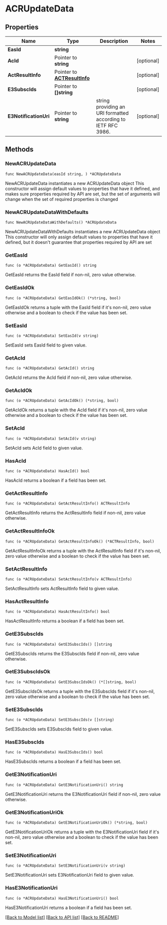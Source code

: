 # ACRUpdateData

## Properties

Name | Type | Description | Notes
------------ | ------------- | ------------- | -------------
**EasId** | **string** |  | 
**AcId** | Pointer to **string** |  | [optional] 
**ActResultInfo** | Pointer to [**ACTResultInfo**](ACTResultInfo.md) |  | [optional] 
**E3SubscIds** | Pointer to **[]string** |  | [optional] 
**E3NotificationUri** | Pointer to **string** | string providing an URI formatted according to IETF RFC 3986. | [optional] 

## Methods

### NewACRUpdateData

`func NewACRUpdateData(easId string, ) *ACRUpdateData`

NewACRUpdateData instantiates a new ACRUpdateData object
This constructor will assign default values to properties that have it defined,
and makes sure properties required by API are set, but the set of arguments
will change when the set of required properties is changed

### NewACRUpdateDataWithDefaults

`func NewACRUpdateDataWithDefaults() *ACRUpdateData`

NewACRUpdateDataWithDefaults instantiates a new ACRUpdateData object
This constructor will only assign default values to properties that have it defined,
but it doesn't guarantee that properties required by API are set

### GetEasId

`func (o *ACRUpdateData) GetEasId() string`

GetEasId returns the EasId field if non-nil, zero value otherwise.

### GetEasIdOk

`func (o *ACRUpdateData) GetEasIdOk() (*string, bool)`

GetEasIdOk returns a tuple with the EasId field if it's non-nil, zero value otherwise
and a boolean to check if the value has been set.

### SetEasId

`func (o *ACRUpdateData) SetEasId(v string)`

SetEasId sets EasId field to given value.


### GetAcId

`func (o *ACRUpdateData) GetAcId() string`

GetAcId returns the AcId field if non-nil, zero value otherwise.

### GetAcIdOk

`func (o *ACRUpdateData) GetAcIdOk() (*string, bool)`

GetAcIdOk returns a tuple with the AcId field if it's non-nil, zero value otherwise
and a boolean to check if the value has been set.

### SetAcId

`func (o *ACRUpdateData) SetAcId(v string)`

SetAcId sets AcId field to given value.

### HasAcId

`func (o *ACRUpdateData) HasAcId() bool`

HasAcId returns a boolean if a field has been set.

### GetActResultInfo

`func (o *ACRUpdateData) GetActResultInfo() ACTResultInfo`

GetActResultInfo returns the ActResultInfo field if non-nil, zero value otherwise.

### GetActResultInfoOk

`func (o *ACRUpdateData) GetActResultInfoOk() (*ACTResultInfo, bool)`

GetActResultInfoOk returns a tuple with the ActResultInfo field if it's non-nil, zero value otherwise
and a boolean to check if the value has been set.

### SetActResultInfo

`func (o *ACRUpdateData) SetActResultInfo(v ACTResultInfo)`

SetActResultInfo sets ActResultInfo field to given value.

### HasActResultInfo

`func (o *ACRUpdateData) HasActResultInfo() bool`

HasActResultInfo returns a boolean if a field has been set.

### GetE3SubscIds

`func (o *ACRUpdateData) GetE3SubscIds() []string`

GetE3SubscIds returns the E3SubscIds field if non-nil, zero value otherwise.

### GetE3SubscIdsOk

`func (o *ACRUpdateData) GetE3SubscIdsOk() (*[]string, bool)`

GetE3SubscIdsOk returns a tuple with the E3SubscIds field if it's non-nil, zero value otherwise
and a boolean to check if the value has been set.

### SetE3SubscIds

`func (o *ACRUpdateData) SetE3SubscIds(v []string)`

SetE3SubscIds sets E3SubscIds field to given value.

### HasE3SubscIds

`func (o *ACRUpdateData) HasE3SubscIds() bool`

HasE3SubscIds returns a boolean if a field has been set.

### GetE3NotificationUri

`func (o *ACRUpdateData) GetE3NotificationUri() string`

GetE3NotificationUri returns the E3NotificationUri field if non-nil, zero value otherwise.

### GetE3NotificationUriOk

`func (o *ACRUpdateData) GetE3NotificationUriOk() (*string, bool)`

GetE3NotificationUriOk returns a tuple with the E3NotificationUri field if it's non-nil, zero value otherwise
and a boolean to check if the value has been set.

### SetE3NotificationUri

`func (o *ACRUpdateData) SetE3NotificationUri(v string)`

SetE3NotificationUri sets E3NotificationUri field to given value.

### HasE3NotificationUri

`func (o *ACRUpdateData) HasE3NotificationUri() bool`

HasE3NotificationUri returns a boolean if a field has been set.


[[Back to Model list]](../README.md#documentation-for-models) [[Back to API list]](../README.md#documentation-for-api-endpoints) [[Back to README]](../README.md)


